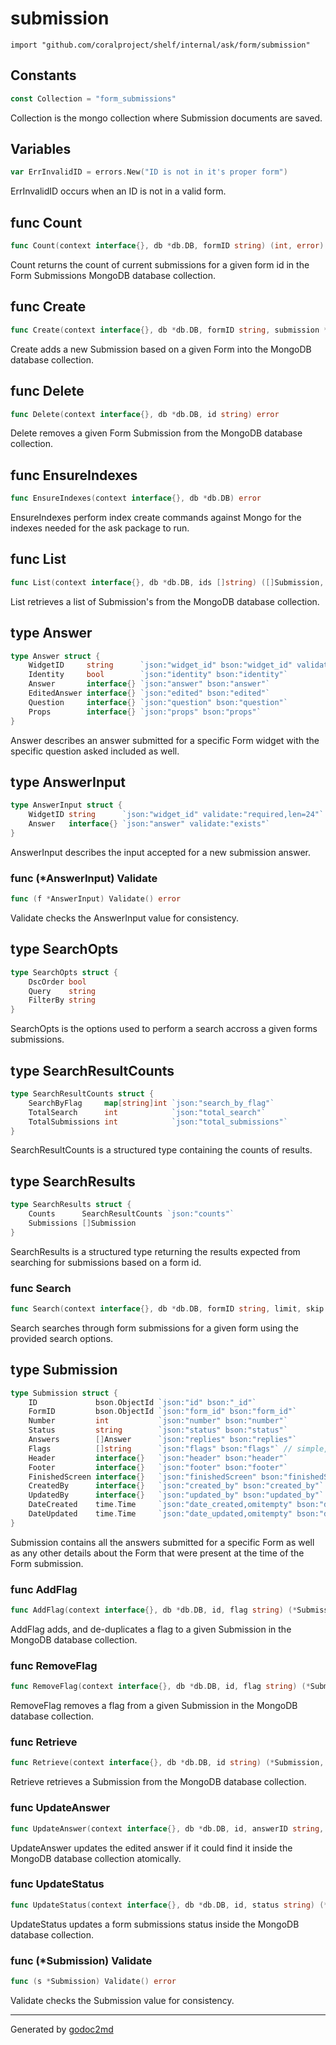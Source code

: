 
# submission
    import "github.com/coralproject/shelf/internal/ask/form/submission"




## Constants
``` go
const Collection = "form_submissions"
```
Collection is the mongo collection where Submission
documents are saved.


## Variables
``` go
var ErrInvalidID = errors.New("ID is not in it's proper form")
```
ErrInvalidID occurs when an ID is not in a valid form.


## func Count
``` go
func Count(context interface{}, db *db.DB, formID string) (int, error)
```
Count returns the count of current submissions for a given
form id in the Form Submissions MongoDB database collection.


## func Create
``` go
func Create(context interface{}, db *db.DB, formID string, submission *Submission) error
```
Create adds a new Submission based on a given Form into
the MongoDB database collection.


## func Delete
``` go
func Delete(context interface{}, db *db.DB, id string) error
```
Delete removes a given Form Submission from the MongoDB
database collection.


## func EnsureIndexes
``` go
func EnsureIndexes(context interface{}, db *db.DB) error
```
EnsureIndexes perform index create commands against Mongo for the indexes
needed for the ask package to run.


## func List
``` go
func List(context interface{}, db *db.DB, ids []string) ([]Submission, error)
```
List retrieves a list of Submission's from the MongoDB database collection.



## type Answer
``` go
type Answer struct {
    WidgetID     string      `json:"widget_id" bson:"widget_id" validate:"required,len=24"`
    Identity     bool        `json:"identity" bson:"identity"`
    Answer       interface{} `json:"answer" bson:"answer"`
    EditedAnswer interface{} `json:"edited" bson:"edited"`
    Question     interface{} `json:"question" bson:"question"`
    Props        interface{} `json:"props" bson:"props"`
}
```
Answer describes an answer submitted for a specific Form widget
with the specific question asked included as well.











## type AnswerInput
``` go
type AnswerInput struct {
    WidgetID string      `json:"widget_id" validate:"required,len=24"`
    Answer   interface{} `json:"answer" validate:"exists"`
}
```
AnswerInput describes the input accepted for a new submission
answer.











### func (\*AnswerInput) Validate
``` go
func (f *AnswerInput) Validate() error
```
Validate checks the AnswerInput value for consistency.



## type SearchOpts
``` go
type SearchOpts struct {
    DscOrder bool
    Query    string
    FilterBy string
}
```
SearchOpts is the options used to perform a search accross a
given forms submissions.











## type SearchResultCounts
``` go
type SearchResultCounts struct {
    SearchByFlag     map[string]int `json:"search_by_flag"`
    TotalSearch      int            `json:"total_search"`
    TotalSubmissions int            `json:"total_submissions"`
}
```
SearchResultCounts is a structured type containing the counts of results.











## type SearchResults
``` go
type SearchResults struct {
    Counts      SearchResultCounts `json:"counts"`
    Submissions []Submission
}
```
SearchResults is a structured type returning the results
expected from searching for submissions based on a form id.









### func Search
``` go
func Search(context interface{}, db *db.DB, formID string, limit, skip int, opts SearchOpts) (*SearchResults, error)
```
Search searches through form submissions for a given form
using the provided search options.




## type Submission
``` go
type Submission struct {
    ID             bson.ObjectId `json:"id" bson:"_id"`
    FormID         bson.ObjectId `json:"form_id" bson:"form_id"`
    Number         int           `json:"number" bson:"number"`
    Status         string        `json:"status" bson:"status"`
    Answers        []Answer      `json:"replies" bson:"replies"`
    Flags          []string      `json:"flags" bson:"flags"` // simple, flexible string flagging
    Header         interface{}   `json:"header" bson:"header"`
    Footer         interface{}   `json:"footer" bson:"footer"`
    FinishedScreen interface{}   `json:"finishedScreen" bson:"finishedScreen"`
    CreatedBy      interface{}   `json:"created_by" bson:"created_by"` // Todo, decide how to represent ownership here
    UpdatedBy      interface{}   `json:"updated_by" bson:"updated_by"` // Todo, decide how to represent ownership here
    DateCreated    time.Time     `json:"date_created,omitempty" bson:"date_created,omitempty"`
    DateUpdated    time.Time     `json:"date_updated,omitempty" bson:"date_updated,omitempty"`
}
```
Submission contains all the answers submitted for a specific Form as well
as any other details about the Form that were present at the time of the Form
submission.









### func AddFlag
``` go
func AddFlag(context interface{}, db *db.DB, id, flag string) (*Submission, error)
```
AddFlag adds, and de-duplicates a flag to a given
Submission in the MongoDB database collection.


### func RemoveFlag
``` go
func RemoveFlag(context interface{}, db *db.DB, id, flag string) (*Submission, error)
```
RemoveFlag removes a flag from a given Submission in
the MongoDB database collection.


### func Retrieve
``` go
func Retrieve(context interface{}, db *db.DB, id string) (*Submission, error)
```
Retrieve retrieves a Submission from the MongoDB database
collection.


### func UpdateAnswer
``` go
func UpdateAnswer(context interface{}, db *db.DB, id, answerID string, editedAnswer interface{}) (*Submission, error)
```
UpdateAnswer updates the edited answer if it could find it
inside the MongoDB database collection atomically.


### func UpdateStatus
``` go
func UpdateStatus(context interface{}, db *db.DB, id, status string) (*Submission, error)
```
UpdateStatus updates a form submissions status inside the MongoDB database
collection.




### func (\*Submission) Validate
``` go
func (s *Submission) Validate() error
```
Validate checks the Submission value for consistency.









- - -
Generated by [godoc2md](http://godoc.org/github.com/davecheney/godoc2md)